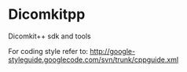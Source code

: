 Dicomkitpp
==========

Dicomkit++ sdk and tools

For coding style refer to: http://google-styleguide.googlecode.com/svn/trunk/cppguide.xml
